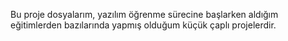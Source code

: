 Bu proje dosyalarım, yazılım öğrenme sürecine başlarken aldığım eğitimlerden bazılarında yapmış olduğum küçük çaplı projelerdir.
